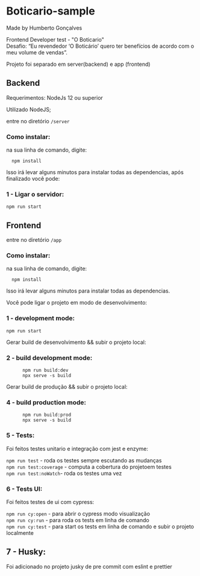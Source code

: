 # Boticario-sample

Made by Humberto Gonçalves

Frontend Developer test - "O Boticario"  
Desafio: “Eu revendedor ‘O Boticário’ quero ter benefícios de acordo com o meu volume de vendas”.

Projeto foi separado em server(backend) e app (frontend)

## Backend

Requerimentos: NodeJs 12 ou superior

Utilizado NodeJS;

entre no diretório `/server`

### Como instalar:

na sua linha de comando, digite:

```
  npm install
```

Isso irá levar alguns minutos para instalar todas as dependencias, após finalizado você pode:

### 1 - Ligar o servidor:

`npm run start`

## Frontend

entre no diretório `/app`

### Como instalar:

na sua linha de comando, digite:

```
  npm install
```

Isso irá levar alguns minutos para instalar todas as dependencias.

Você pode ligar o projeto em modo de desenvolvimento:

### 1 - development mode:

`npm run start`

Gerar build de desenvolvimento && subir o projeto local:

### 2 - build development mode:

```
      npm run build:dev
      npx serve -s build
```

Gerar build de produção && subir o projeto local:

### 4 - build production mode:

```
      npm run build:prod
      npx serve -s build
```

### 5 - Tests:

Foi feitos testes unitario e integração com jest e enzyme:

`npm run test` - roda os testes sempre escutando as mudanças  
`npm run test:coverage` - computa a cobertura do projetoem testes  
`npm run test:noWatch`- roda os testes uma vez

### 6 - Tests UI:

Foi feitos testes de ui com cypress:

`npm run cy:open` - para abrir o cypress modo visualização  
`npm run cy:run` - para roda os tests em linha de comando  
`npm run cy:test` - para start os tests em linha de comando e subir o projeto localmente

## 7 - Husky:

Foi adicionado no projeto jusky de pre commit com eslint e prettier
